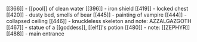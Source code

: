 
[[366]] - [[pool]] of clean water
[[396]] - iron shield
[[419]] - locked chest
[[420]] - dusty bed, smells of bear
[[445]] - painting of vampire
[[444]] - collapsed ceiling
[[446]] - knuckleless skeleton and note: AZZALGAZGOTH
[[467]] - statue of a [[goddess]], [[elf]]'s potion
[[480]] - note: [[ZEPHYR]]
[[488]] - main entrance





